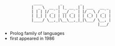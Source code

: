 
                  ____        _        _             
                 |  _ \  __ _| |_ __ _| | ___   __ _ 
                 | | | |/ _` | __/ _` | |/ _ \ / _` |
                 | |_| | (_| | || (_| | | (_) | (_| |
                 |____/ \__,_|\__\__,_|_|\___/ \__, |
                                               |___/ 


* Prolog family of languages
* first appeared in 1986
